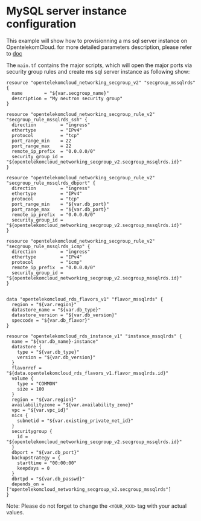 # MySQL server instance configuration

This example will show how to provisionning a ms sql server instance on OpentelekomCloud.
for more detailed parameters description, please refer to [doc](
https://www.terraform.io/docs/providers/opentelekomcloud/index.html)

The ```main.tf``` contains the major scripts, which will open the major ports 
via security group rules and create ms sql server instance as following show:

```
resource "opentelekomcloud_networking_secgroup_v2" "secgroup_mssqlrds" {
  name        = "${var.secgroup_name}"
  description = "My neutron security group"
}

resource "opentelekomcloud_networking_secgroup_rule_v2" "secgroup_rule_mssqlrds_ssh" {
  direction         = "ingress"
  ethertype         = "IPv4"
  protocol          = "tcp"
  port_range_min    = 22
  port_range_max    = 22
  remote_ip_prefix  = "0.0.0.0/0"
  security_group_id = "${opentelekomcloud_networking_secgroup_v2.secgroup_mssqlrds.id}"
}

resource "opentelekomcloud_networking_secgroup_rule_v2" "secgroup_rule_mssqlrds_dbport" {
  direction         = "ingress"
  ethertype         = "IPv4"
  protocol          = "tcp"
  port_range_min    = "${var.db_port}"
  port_range_max    = "${var.db_port}"
  remote_ip_prefix  = "0.0.0.0/0"
  security_group_id = "${opentelekomcloud_networking_secgroup_v2.secgroup_mssqlrds.id}"
}

resource "opentelekomcloud_networking_secgroup_rule_v2" "secgroup_rule_mssqlrds_icmp" {
  direction         = "ingress"
  ethertype         = "IPv4"
  protocol          = "icmp"
  remote_ip_prefix  = "0.0.0.0/0"
  security_group_id = "${opentelekomcloud_networking_secgroup_v2.secgroup_mssqlrds.id}"
}


data "opentelekomcloud_rds_flavors_v1" "flavor_mssqlrds" {
  region = "${var.region}"
  datastore_name = "${var.db_type}"
  datastore_version = "${var.db_version}"
  speccode = "${var.db_flavor}"
}

resource "opentelekomcloud_rds_instance_v1" "instance_mssqlrds" {
  name = "${var.db_name}-instance"
  datastore {
    type = "${var.db_type}"
    version = "${var.db_version}"
  }
  flavorref = "${data.opentelekomcloud_rds_flavors_v1.flavor_mssqlrds.id}"
  volume {
    type = "COMMON"
    size = 100
  }
  region = "${var.region}"
  availabilityzone = "${var.availability_zone}"
  vpc = "${var.vpc_id}"
  nics {
    subnetid = "${var.existing_private_net_id}"
  }
  securitygroup {
    id = "${opentelekomcloud_networking_secgroup_v2.secgroup_mssqlrds.id}"
  }
  dbport = "${var.db_port}"
  backupstrategy = {
    starttime = "00:00:00"
    keepdays = 0
  }
  dbrtpd = "${var.db_passwd}"
  depends_on = ["opentelekomcloud_networking_secgroup_v2.secgroup_mssqlrds"]
}
```

Note: Please do not forget to change the ```<YOUR_XXX>``` tag with your actual
values.
